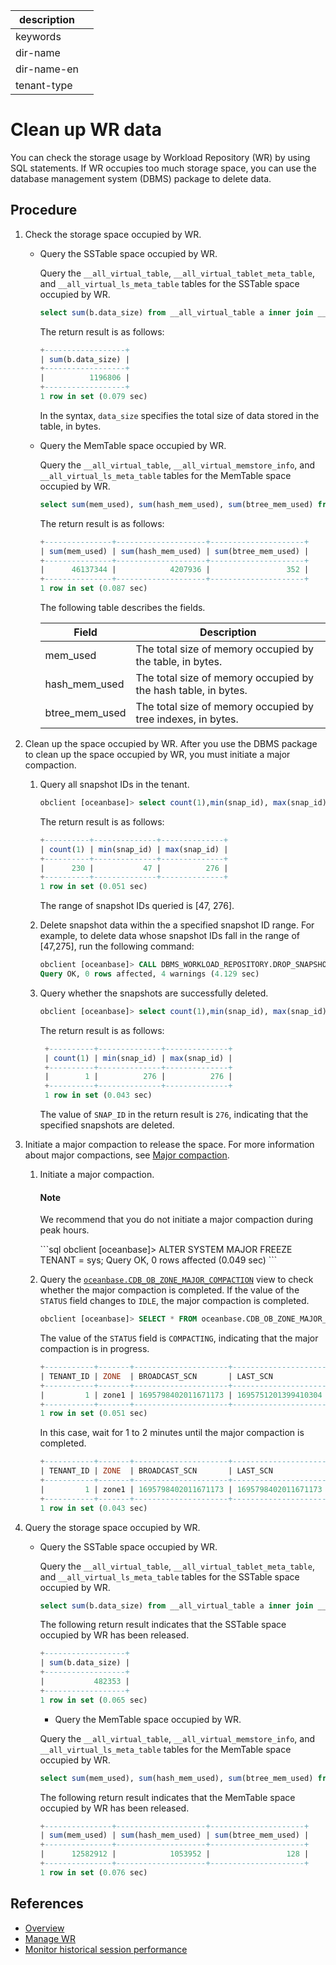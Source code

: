 |description||
|---|---|
|keywords||
|dir-name||
|dir-name-en||
|tenant-type||

# Clean up WR data

You can check the storage usage by Workload Repository (WR) by using SQL statements. If WR occupies too much storage space, you can use the database management system (DBMS) package to delete data. 

## Procedure

1. Check the storage space occupied by WR. 

   * Query the SSTable space occupied by WR. 

      Query the `__all_virtual_table`, `__all_virtual_tablet_meta_table`, and `__all_virtual_ls_meta_table` tables for the SSTable space occupied by WR.

      ```sql
      select sum(b.data_size) from __all_virtual_table a inner join __all_virtual_tablet_meta_table b on a.tenant_id=b.tenant_id and a.tablet_id=b.tablet_id left join __all_virtual_ls_meta_table c on b.tenant_id=c.tenant_id and b.ls_id = c.ls_id and b.svr_ip=c.svr_ip and b.svr_port = c.svr_port where a.table_name like "__wr_%" and a.tablet_id != 0;
      ```

      The return result is as follows:

      ```sql
      +------------------+
      | sum(b.data_size) |
      +------------------+
      |          1196806 |
      +------------------+
      1 row in set (0.079 sec)
      ```

      In the syntax, `data_size` specifies the total size of data stored in the table, in bytes. 

   * Query the MemTable space occupied by WR. 

      Query the `__all_virtual_table`, `__all_virtual_memstore_info`, and `__all_virtual_ls_meta_table` tables for the MemTable space occupied by WR.

      ```sql
      select sum(mem_used), sum(hash_mem_used), sum(btree_mem_used) from __all_virtual_table a inner join __all_virtual_memstore_info b on a.tenant_id=b.tenant_id and a.tablet_id=b.tablet_id left join __all_virtual_ls_meta_table c on b.tenant_id=c.tenant_id and b.ls_id = c.ls_id and b.svr_ip=c.svr_ip and b.svr_port = c.svr_port where a.table_name like "__wr%" and a.tablet_id != 0;
      ```

      The return result is as follows:

      ```sql
      +---------------+--------------------+---------------------+
      | sum(mem_used) | sum(hash_mem_used) | sum(btree_mem_used) |
      +---------------+--------------------+---------------------+
      |      46137344 |            4207936 |                 352 |
      +---------------+--------------------+---------------------+
      1 row in set (0.087 sec)
      ```

      The following table describes the fields.

      | Field | Description |
      |------|-----|
      | mem_used | The total size of memory occupied by the table, in bytes. |
      | hash_mem_used | The total size of memory occupied by the hash table, in bytes. |
      | btree_mem_used | The total size of memory occupied by tree indexes, in bytes. |

2. Clean up the space occupied by WR.
   After you use the DBMS package to clean up the space occupied by WR, you must initiate a major compaction. 

   1. Query all snapshot IDs in the tenant. 

      ```sql
      obclient [oceanbase]> select count(1),min(snap_id), max(snap_id) from oceanbase.DBA_WR_SNAPSHOT;
      ```

      The return result is as follows:

      ```sql
      +----------+--------------+--------------+
      | count(1) | min(snap_id) | max(snap_id) |
      +----------+--------------+--------------+
      |      230 |           47 |          276 |
      +----------+--------------+--------------+
      1 row in set (0.051 sec)
      ```

      The range of snapshot IDs queried is [47, 276]. 

   2. Delete snapshot data within the a specified snapshot ID range. For example, to delete data whose snapshot IDs fall in the range of [47,275], run the following command: 

      ```sql
      obclient [oceanbase]> CALL DBMS_WORKLOAD_REPOSITORY.DROP_SNAPSHOT_RANGE('47','275');
      Query OK, 0 rows affected, 4 warnings (4.129 sec)
      ```

   3. Query whether the snapshots are successfully deleted. 

      ```sql
      obclient [oceanbase]> select count(1),min(snap_id), max(snap_id) from oceanbase.DBA_WR_SNAPSHOT;
      ```

      The return result is as follows:

      ```sql
       +----------+--------------+--------------+
       | count(1) | min(snap_id) | max(snap_id) |
       +----------+--------------+--------------+
       |        1 |          276 |          276 |
       +----------+--------------+--------------+
       1 row in set (0.043 sec)
      ```

      The value of `SNAP_ID` in the return result is `276`, indicating that the specified snapshots are deleted. 

3. Initiate a major compaction to release the space. For more information about major compactions, see [Major compaction](../../../100.oceanbase-database-concepts/900.storage-architecture/300.dump-and-merge/300.about-merge.md). 

   1. Initiate a major compaction. 

        <main id="notice" type='explain'>
        <h4>Note</h4>
        <p>We recommend that you do not initiate a major compaction during peak hours. </p>
        </main>
      ```sql
      obclient [oceanbase]> ALTER SYSTEM MAJOR FREEZE TENANT = sys;
      Query OK, 0 rows affected (0.049 sec)
      ```

   2. Query the [`oceanbase.CDB_OB_ZONE_MAJOR_COMPACTION`](../../../700.system-views/300.system-view-of-sys-tenant/200.dictionary-view-of-sys-tenant/10300.oceanbase-cdb_ob_zone_major_compaction-of-sys-tenant.md) view to check whether the major compaction is completed. If the value of the `STATUS` field changes to `IDLE`, the major compaction is completed. 

      ```sql
      obclient [oceanbase]> SELECT * FROM oceanbase.CDB_OB_ZONE_MAJOR_COMPACTION where tenant_id = 1;
      ```

      The value of the `STATUS` field is `COMPACTING`, indicating that the major compaction is in progress. 

      ```sql
      +-----------+-------+---------------------+---------------------+----------------------------+----------------------------+------------+
      | TENANT_ID | ZONE  | BROADCAST_SCN       | LAST_SCN            | LAST_FINISH_TIME           | START_TIME                 | STATUS     |
      +-----------+-------+---------------------+---------------------+----------------------------+----------------------------+------------+
      |         1 | zone1 | 1695798402011671173 | 1695751201399410304 | 2023-09-27 02:02:14.339229 | 2023-09-27 15:06:42.095810 | COMPACTING |
      +-----------+-------+---------------------+---------------------+----------------------------+----------------------------+------------+
      1 row in set (0.051 sec)
      ```

      In this case, wait for 1 to 2 minutes until the major compaction is completed. 

      ```sql
      +-----------+-------+---------------------+---------------------+----------------------------+----------------------------+--------+
      | TENANT_ID | ZONE  | BROADCAST_SCN       | LAST_SCN            | LAST_FINISH_TIME           | START_TIME                 | STATUS |
      +-----------+-------+---------------------+---------------------+----------------------------+----------------------------+--------+
      |         1 | zone1 | 1695798402011671173 | 1695798402011671173 | 2023-09-27 15:08:36.406838 | 2023-09-27 15:06:42.095810 | IDLE   |
      +-----------+-------+---------------------+---------------------+----------------------------+----------------------------+--------+
      1 row in set (0.043 sec)
      ```

4. Query the storage space occupied by WR. 

   * Query the SSTable space occupied by WR. 

      Query the `__all_virtual_table`, `__all_virtual_tablet_meta_table`, and `__all_virtual_ls_meta_table` tables for the SSTable space occupied by WR.

      ```sql
      select sum(b.data_size) from __all_virtual_table a inner join __all_virtual_tablet_meta_table b on a.tenant_id=b.tenant_id and a.tablet_id=b.tablet_id left join __all_virtual_ls_meta_table c on b.tenant_id=c.tenant_id and b.ls_id = c.ls_id and b.svr_ip=c.svr_ip and b.svr_port = c.svr_port where a.table_name like "__wr_%" and a.tablet_id != 0;
      ```

      The following return result indicates that the SSTable space occupied by WR has been released. 

      ```sql
      +------------------+
      | sum(b.data_size) |
      +------------------+
      |           482353 |
      +------------------+
      1 row in set (0.065 sec)
      ```

      * Query the MemTable space occupied by WR. 

      Query the `__all_virtual_table`, `__all_virtual_memstore_info`, and `__all_virtual_ls_meta_table` tables for the MemTable space occupied by WR.

      ```sql
      select sum(mem_used), sum(hash_mem_used), sum(btree_mem_used) from __all_virtual_table a inner join __all_virtual_memstore_info b on a.tenant_id=b.tenant_id and a.tablet_id=b.tablet_id left join __all_virtual_ls_meta_table c on b.tenant_id=c.tenant_id and b.ls_id = c.ls_id and b.svr_ip=c.svr_ip and b.svr_port = c.svr_port where a.table_name like "__wr%" and a.tablet_id != 0;
      ```

      The following return result indicates that the MemTable space occupied by WR has been released. 

      ```sql
      +---------------+--------------------+---------------------+
      | sum(mem_used) | sum(hash_mem_used) | sum(btree_mem_used) |
      +---------------+--------------------+---------------------+
      |      12582912 |            1053952 |                 128 |
      +---------------+--------------------+---------------------+
      1 row in set (0.076 sec)
      ```

## References

* [Overview](100.wr-overview.md)
* [Manage WR](200.manage-wr.md)
* [Monitor historical session performance](300.monitor-historical-session-performance.md)
